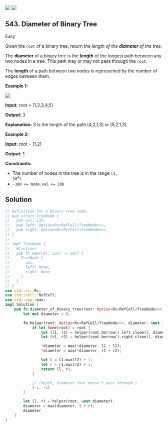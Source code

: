 [![](https://img.shields.io/github/stars/LeetCode-in-Rust/LeetCode-in-Rust?label=Stars&style=flat-square)](https://github.com/LeetCode-in-Rust/LeetCode-in-Rust)
[![](https://img.shields.io/github/forks/LeetCode-in-Rust/LeetCode-in-Rust?label=Fork%20me%20on%20GitHub%20&style=flat-square)](https://github.com/LeetCode-in-Rust/LeetCode-in-Rust/fork)

## 543\. Diameter of Binary Tree

Easy

Given the `root` of a binary tree, return _the length of the **diameter** of the tree_.

The **diameter** of a binary tree is the **length** of the longest path between any two nodes in a tree. This path may or may not pass through the `root`.

The **length** of a path between two nodes is represented by the number of edges between them.

**Example 1:**

![](https://assets.leetcode.com/uploads/2021/03/06/diamtree.jpg)

**Input:** root = [1,2,3,4,5]

**Output:** 3

**Explanation:** 3 is the length of the path [4,2,1,3] or [5,2,1,3].

**Example 2:**

**Input:** root = [1,2]

**Output:** 1

**Constraints:**

*   The number of nodes in the tree is in the range <code>[1, 10<sup>4</sup>]</code>.
*   `-100 <= Node.val <= 100`

## Solution

```rust
// Definition for a binary tree node.
// pub struct TreeNode {
//   pub val: i32,
//   pub left: Option<Rc<RefCell<TreeNode>>>,
//   pub right: Option<Rc<RefCell<TreeNode>>>,
// }
// 
// impl TreeNode {
//   #[inline]
//   pub fn new(val: i32) -> Self {
//     TreeNode {
//       val,
//       left: None,
//       right: None
//     }
//   }
// }
use std::rc::Rc;
use std::cell::RefCell;
use std::cmp::max;
impl Solution {
    pub fn diameter_of_binary_tree(root: Option<Rc<RefCell<TreeNode>>>) -> i32 {
        let mut diameter = 0;

        fn helper(root: Option<Rc<RefCell<TreeNode>>>, diameter: &mut i32) -> (i32, i32) {
            if let Some(root) = root {
                let (l1, l2) = helper(root.borrow().left.clone(), diameter);
                let (r1, r2) = helper(root.borrow().right.clone(), diameter);

                *diameter = max(*diameter, l1 + l2);
                *diameter = max(*diameter, r1 + r2);

                let l = l1.max(l2) + 1;
                let r = r1.max(r2) + 1;
                return (l, r);
            }

            // (depth, diameter that doesn't pass through )
            (-1, -1)
        }

        let (l, r) = helper(root, &mut diameter);
        diameter = max(diameter, l + r);
        diameter
    }
}
```